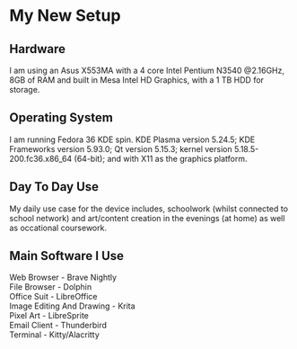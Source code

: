 # **__My New Setup__**
## Hardware
I am using an Asus X553MA with a 4 core Intel Pentium N3540 @2.16GHz, 8GB of RAM and built in Mesa Intel HD Graphics, with a 1 TB HDD for storage.

## Operating System
I am running Fedora 36 KDE spin. KDE Plasma version 5.24.5; KDE Frameworks version 5.93.0; Qt version 5.15.3; kernel version 5.18.5-200.fc36.x86_64 (64-bit); and with X11 as the graphics platform.

## Day To Day Use
My daily use case for the device includes, schoolwork (whilst connected to school network) and art/content creation in the evenings (at home) as well as occational coursework.

## Main Software I Use
Web Browser - Brave Nightly<br>
File Browser - Dolphin<br>
Office Suit - LibreOffice<br>
Image Editing And Drawing - Krita<br>
Pixel Art - LibreSprite<br>
Email Client - Thunderbird<br>
Terminal - Kitty/Alacritty<br>
